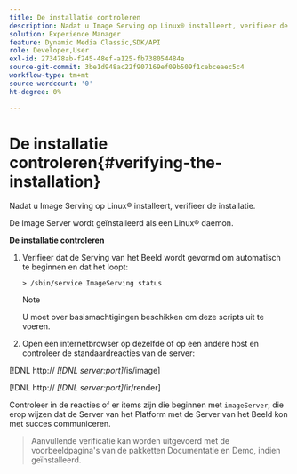 ```yaml
---
title: De installatie controleren
description: Nadat u Image Serving op Linux® installeert, verifieer de installatie.
solution: Experience Manager
feature: Dynamic Media Classic,SDK/API
role: Developer,User
exl-id: 273478ab-f245-48ef-a125-fb738054484e
source-git-commit: 3be1d948ac22f907169ef09b509f1cebceaec5c4
workflow-type: tm+mt
source-wordcount: '0'
ht-degree: 0%

---
```


# De installatie controleren{#verifying-the-installation}

Nadat u Image Serving op Linux® installeert, verifieer de installatie.

De Image Server wordt geïnstalleerd als een Linux® daemon.

**De installatie controleren**

1. Verifieer dat de Serving van het Beeld wordt gevormd om automatisch te beginnen en dat het loopt:

   `> /sbin/service ImageServing status`

   >[!NOTE]
   >
   >U moet over basismachtigingen beschikken om deze scripts uit te voeren.

1. Open een internetbrowser op dezelfde of op een andere host en controleer de standaardreacties van de server:

[!DNL http:// *[!DNL server:port]*/is/image]

[!DNL  http:// *[!DNL server:port]*/ir/render]

Controleer in de reacties of er items zijn die beginnen met `imageServer`, die erop wijzen dat de Server van het Platform met de Server van het Beeld kon met succes communiceren.

>Aanvullende verificatie kan worden uitgevoerd met de voorbeeldpagina&#39;s van de pakketten Documentatie en Demo, indien geïnstalleerd.
